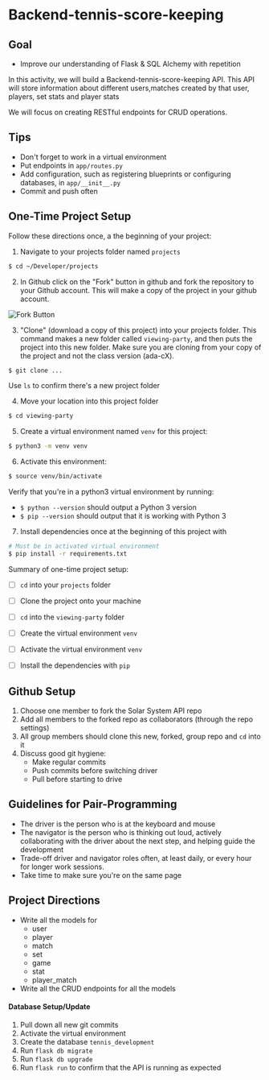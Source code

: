 # Backend-tennis-score-keeping


## Goal


* Improve our understanding of Flask & SQL Alchemy with repetition

In this activity, we will build a Backend-tennis-score-keeping API. This API will store information about different users,matches created by that user, players, set stats and player stats

We will focus on creating RESTful endpoints for CRUD operations.

## Tips

- Don't forget to work in a virtual environment
- Put endpoints in `app/routes.py`
- Add configuration, such as registering blueprints or configuring databases, in `app/__init__.py`
- Commit and push often

## One-Time Project Setup

Follow these directions once, a the beginning of your project:

1. Navigate to your projects folder named `projects`

```bash
$ cd ~/Developer/projects
```

2. In Github click on the "Fork" button in github and fork the repository to your Github account.  This will make a copy of the project in your github account. 

![Fork Button](images/fork.png)

3. "Clone" (download a copy of this project) into your projects folder. This command makes a new folder called `viewing-party`, and then puts the project into this new folder.  Make sure you are cloning from your copy of the project and not the class version (ada-cX).

```bash
$ git clone ...
```

Use `ls` to confirm there's a new project folder

4. Move your location into this project folder

```bash
$ cd viewing-party
```

5. Create a virtual environment named `venv` for this project:

```bash
$ python3 -m venv venv
```

6. Activate this environment:

```bash
$ source venv/bin/activate
```

Verify that you're in a python3 virtual environment by running:

- `$ python --version` should output a Python 3 version
- `$ pip --version` should output that it is working with Python 3

7. Install dependencies once at the beginning of this project with

```bash
# Must be in activated virtual environment
$ pip install -r requirements.txt
```

Summary of one-time project setup:

- [ ] `cd` into your `projects` folder
- [ ] Clone the project onto your machine
- [ ] `cd` into the `viewing-party` folder
- [ ] Create the virtual environment `venv`
- [ ] Activate the virtual environment `venv`
- [ ] Install the dependencies with `pip`


## Github Setup

1. Choose one member to fork the Solar System API repo 
1. Add all members to the forked repo as collaborators (through the repo settings)
1. All group members should clone this new, forked, group repo and `cd` into it
1. Discuss good git hygiene: 
    * Make regular commits
    * Push commits before switching driver
    * Pull before starting to drive

## Guidelines for Pair-Programming

- The driver is the person who is at the keyboard and mouse
- The navigator is the person who is thinking out loud, actively collaborating with the driver about the next step, and helping guide the development
- Trade-off driver and navigator roles often, at least daily, or every hour for longer work sessions.
- Take time to make sure you're on the same page

## Project Directions

- Write all the models for 
     * user
     * player
     * match
     * set
     * game
     * stat
     * player_match
 - Write all the CRUD endpoints for all the models 

#### Database Setup/Update

1. Pull down all new git commits
1. Activate the virtual environment
1. Create the database `tennis_development`
2. Run `flask db migrate`
3. Run `flask db upgrade`
4. Run `flask run` to confirm that the API is running as expected

